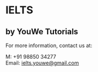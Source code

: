 # IELTS
## by YouWe Tutorials

For more information, contact us at:

M: +91 98850 34277  
Email: ielts.youwe@gmail.com
